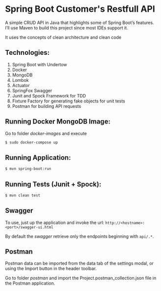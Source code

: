 # Spring Boot Customer's Restfull API

A simple CRUD API in Java that highlights some of Spring Boot’s features. I’ll use Maven to build this project since most IDEs support it.

It uses the concepts of clean architecture and clean code

## Technologies:

  1. Spring Boot with Undertow
  2. Docker
  3. MongoDB
  4. Lombok
  5. Actuator
  6. SpringFox Swagger
  7. Junit and Spock Framework for TDD
  8. Fixture Factory for generating fake objects for unit tests
  9. Postman for building API requests

## Running Docker MongoDB Image:

Go to folder *docker-images* and execute

```sh
$ sudo docker-compose up
```

## Running Application:

```sh
$ mvn spring-boot:run
```

## Running Tests (Junit + Spock):

```sh
$ mvn clean test
```

## Swagger

To use, just up the application and invoke the url: `http://<hostname>:<port>/swagger-ui.html`

By default the *swagger* retrieve only the endpoints beginning with `api/.*`.

## Postman

Postman data can be imported from the data tab of the settings modal, or using the Import button in the header toolbar.

Go to folder *postman* and import the Project.postman_collection.json file in the Postman application.
